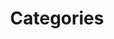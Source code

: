 ---
layout: single
author_profile: true
title: Categories
header:
  overlay_image: 
permalink: /categories.html
---